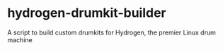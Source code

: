 # hydrogen-drumkit-builder
A script to build custom drumkits for Hydrogen, the premier Linux drum machine

